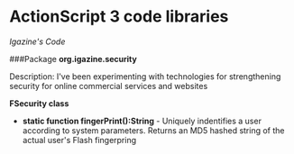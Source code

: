 ActionScript 3 code libraries
=============================

*Igazine's Code*

###Package **org.igazine.security**

Description: I've been experimenting with technologies for strengthening security for online commercial services and websites

**FSecurity class**
* **static function fingerPrint():String** - Uniquely indentifies a user according to system parameters. Returns an MD5 hashed string of the actual user's Flash fingerpring
